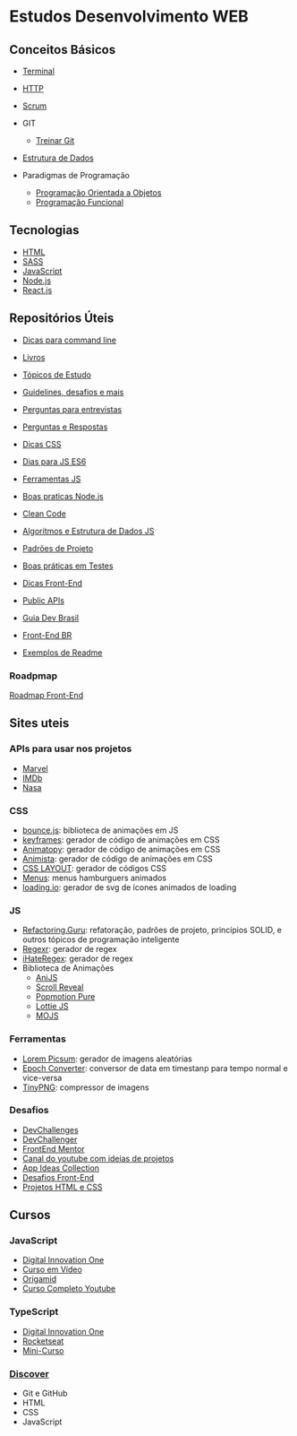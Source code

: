 # Estudos Desenvolvimento WEB

## Conceitos Básicos
- [Terminal](Conceitos/Terminal.md)

- [HTTP](Conceitos/http.md)

- [Scrum](Conceitos/scrum.md)

- GIT
   - [Treinar Git](https://learngitbranching.js.org/?locale=pt_BR)

- [Estrutura de Dados](Conceitos/EstruturaDados.md)

- Paradigmas de Programação
   - [Programação Orientada a Objetos](Conceitos/poo.md)
   - [Programação Funcional](Conceitos/pf.md)

## Tecnologias
 - [HTML](HTML/README.md)
 - [SASS](SCSS/README.md)
 - [JavaScript](JavaScript/readme.md)
 - [Node.js](NodeJS/README.md)
 - [React.js](ReactJS/README.md)

## Repositórios Úteis
- [Dicas para command line](https://github.com/jlevy/the-art-of-command-line)

- [Livros](https://github.com/EbookFoundation/free-programming-books/blob/master/books/free-programming-books-pt_BR.md)
- [Tópicos de Estudo](https://github.com/jwasham/coding-interview-university/blob/main/translations/README-ptbr.md)
- [Guidelines, desafios e mais](https://github.com/juntossomosmais)
- [Perguntas para entrevistas](https://github.com/yangshun/tech-interview-handbook)
- [Perguntas e Respostas](https://github.com/lydiahallie/javascript-questions/blob/master/pt-BR/README_pt_BR.md)

- [Dicas CSS](https://github.com/AllThingsSmitty/css-protips)
- [Dias para JS ES6](https://github.com/metagrover/ES6-for-humans)
- [Ferramentas JS](https://github.com/verekia/js-stack-from-scratch)
- [Boas praticas Node.js](https://github.com/goldbergyoni/nodebestpractices)
- [Clean Code](https://github.com/ryanmcdermott/clean-code-javascript)
- [Algoritmos e Estrutura de Dados JS](https://github.com/trekhleb/javascript-algorithms)
- [Padrões de Projeto](https://github.com/elsewhencode/project-guidelines)
- [Boas práticas em Testes](https://github.com/goldbergyoni/javascript-testing-best-practices)
- [Dicas Front-End](https://github.com/thedaviddias/Front-End-Checklist)
- [Public APIs](https://github.com/public-apis/public-apis)

- [Guia Dev Brasil](https://github.com/arthurspk/guiadevbrasil)
- [Front-End BR](https://github.com/frontendbr)

- [Exemplos de Readme](https://github.com/iuricode/readme-template)

### Roadpmap
[Roadmap Front-End](https://github.com/iuricode/front-end-do-zero)

## Sites uteis
### APIs para usar nos projetos
- [Marvel](https://developer.marvel.com)
- [IMDb](https://developer.imdb.com)
- [Nasa](https://api.nasa.gov)

### CSS
- [bounce.js](bouncejs.com): biblioteca de animações em JS
- [keyframes](keyframes.app/animate): gerador de código de animações em CSS
- [Animatopy](sarthology.github.io/Animatopy): gerador de código de animações em CSS
- [Animista](animista.net): gerador de código de animações em CSS
- [CSS LAYOUT](https://csslayout.io/): gerador de códigos CSS
- [Menus](https://march08.github.io/animated-burgers/): menus hamburguers animados
- [loading.io](loading.io): gerador de svg de ícones animados de loading

### JS
- [Refactoring.Guru](https://refactoring.guru/pt-br): refatoração, padrões de projeto, princípios SOLID, e outros tópicos de programação inteligente
- [Regexr](regexr.com): gerador de regex
- [iHateRegex](ihateregex.io): gerador de regex
- Biblioteca de Animações
  - [AniJS](anijs.github.io)
  - [Scroll Reveal](scrollrevealjs.org)
  - [Popmotion Pure](popmotion.io/pure)
  - [Lottie JS](airbnb.io/lottie)
  - [MOJS](mojs.github.io)

### Ferramentas
- [Lorem Picsum](picsum.photos): gerador de imagens aleatórias
- [Epoch Converter](www.epochconverter.com): conversor de data em timestanp para tempo normal e vice-versa
- [TinyPNG](tinypng.com): compressor de imagens

### Desafios
- [DevChallenges](https://devchallenges.io/)
- [DevChallenger](https://www.devchallenge.com.br/)
- [FrontEnd Mentor](https://www.frontendmentor.io/)
- [Canal do youtube com ideias de projetos](https://github.com/bedimcode/)
- [App Ideas Collection](https://github.com/florinpop17/app-ideas)
- [Desafios Front-End](https://github.com/felipefialho/frontend-challenges)
- [Projetos HTML e CSS](https://github.com/rafaballerini/10ProjetosHTMLeCSS)

## Cursos
### JavaScript
  - [Digital Innovation One](https://web.digitalinnovation.one/browse?filter=JavaScript)
  - [Curso em Vídeo](https://www.cursoemvideo.com/course/javascript/)
  - [Origamid](https://youtube.com/playlist?list=PL9rc_FjKlX39T78CUANwmdta_d1CgUtMt)
  - [Curso Completo Youtube](https://youtu.be/i6Oi-YtXnAU)
### TypeScript
  - [Digital Innovation One](https://web.digitalinnovation.one/browse?filter=TypeScript)
  - [Rocketseat](https://youtu.be/0mYq5LrQN1s)
  - [Mini-Curso](https://www.youtube.com/playlist?list=PLlAbYrWSYTiPanrzauGa7vMuve7_vnXG_)
### [Discover](https://app.rocketseat.com.br/discover)
  - Git e GitHub
  - HTML
  - CSS
  - JavaScript
